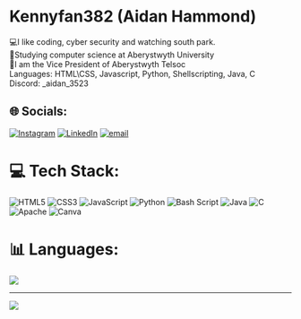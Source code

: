 # Kennyfan382 (Aidan Hammond)

💻I like coding, cyber security and watching south park. <br />
🏴󠁧󠁢󠁷󠁬󠁳󠁿Studying computer science at Aberystwyth University <br />
📡I am the Vice President of Aberystwyth Telsoc <br />
Languages: HTML\CSS, Javascript, Python, Shellscripting, Java, C <br />
Discord: _aidan_3523 <br />



## 🌐 Socials:
[![Instagram](https://img.shields.io/badge/Instagram-%23E4405F.svg?logo=Instagram&logoColor=white)](https://instagram.com/aidanh942) [![LinkedIn](https://img.shields.io/badge/LinkedIn-%230077B5.svg?logo=linkedin&logoColor=white)](https://linkedin.com/in/a1dan-hammond-/) [![email](https://img.shields.io/badge/Email-D14836?logo=gmail&logoColor=white)](mailto:aidanhammond382@gmail.com) 

# 💻 Tech Stack:
![HTML5](https://img.shields.io/badge/html5-%23E34F26.svg?style=for-the-badge&logo=html5&logoColor=white) ![CSS3](https://img.shields.io/badge/css3-%231572B6.svg?style=for-the-badge&logo=css3&logoColor=white) ![JavaScript](https://img.shields.io/badge/javascript-%23323330.svg?style=for-the-badge&logo=javascript&logoColor=%23F7DF1E) ![Python](https://img.shields.io/badge/python-3670A0?style=for-the-badge&logo=python&logoColor=ffdd54) ![Bash Script](https://img.shields.io/badge/bash_script-%23121011.svg?style=for-the-badge&logo=gnu-bash&logoColor=white) ![Java](https://img.shields.io/badge/java-%23ED8B00.svg?style=for-the-badge&logo=openjdk&logoColor=white) ![C](https://img.shields.io/badge/c-%2300599C.svg?style=for-the-badge&logo=c&logoColor=white) ![Apache](https://img.shields.io/badge/apache-%23D42029.svg?style=for-the-badge&logo=apache&logoColor=white) ![Canva](https://img.shields.io/badge/Canva-%2300C4CC.svg?style=for-the-badge&logo=Canva&logoColor=white)
<br />
# 📊 Languages:
![](https://github-readme-stats.vercel.app/api/top-langs/?username=kennyfan382&theme=dark&hide_border=false&include_all_commits=false&count_private=false&layout=compact)

---
[![](https://visitcount.itsvg.in/api?id=kennyfan382&icon=0&color=0)](https://visitcount.itsvg.in)

<!-- Proudly created with GPRM ( https://gprm.itsvg.in ) -->
